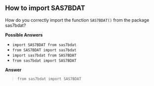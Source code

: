 ## How to import SAS7BDAT

How do you correctly import the function `SAS7BDAT()` from the package sas7bdat?

**Possible Answers**

* `import SAS7BDAT from sas7bdat`
* `from SAS7BDAT import sas7bdat`
* `import sas7bdat from SAS7BDAT`
* `from sas7bdat import SAS7BDAT`

**Answer**

> `from sas7bdat import SAS7BDAT`
